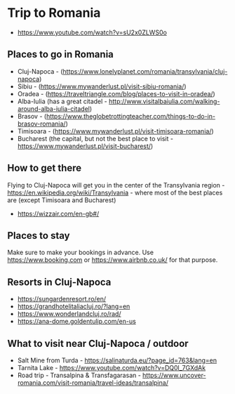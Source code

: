 # Trip to Romania

* https://www.youtube.com/watch?v=sU2x0ZLWS0o

## Places to go in Romania

* Cluj-Napoca - (https://www.lonelyplanet.com/romania/transylvania/cluj-napoca)
* Sibiu - (https://www.mywanderlust.pl/visit-sibiu-romania/)
* Oradea - (https://traveltriangle.com/blog/places-to-visit-in-oradea/)
* Alba-Iulia (has a great citadel - http://www.visitalbaiulia.com/walking-around-alba-iulia-citadel)
* Brasov - (https://www.theglobetrottingteacher.com/things-to-do-in-brasov-romania/)
* Timisoara - (https://www.mywanderlust.pl/visit-timisoara-romania/)
* Bucharest (the capital, but not the best place to visit - https://www.mywanderlust.pl/visit-bucharest/)

## How to get there

Flying to Cluj-Napoca will get you in the center of the Transylvania region - https://en.wikipedia.org/wiki/Transylvania - where most of the best places are (except Timisoara and Bucharest)
* https://wizzair.com/en-gb#/

## Places to stay

Make sure to make your bookings in advance.
Use https://www.booking.com or https://www.airbnb.co.uk/ for that purpose.

## Resorts in Cluj-Napoca

* https://sungardenresort.ro/en/
* https://grandhotelitaliacluj.ro/?lang=en
* https://www.wonderlandcluj.ro/rad/
* https://ana-dome.goldentulip.com/en-us

## What to visit near Cluj-Napoca / outdoor

* Salt Mine from Turda - https://salinaturda.eu/?page_id=763&lang=en
* Tarnita Lake - https://www.youtube.com/watch?v=DQ0l_7GXdAk
* Road trip - Transalpina & Transfagarasan - https://www.uncover-romania.com/visit-romania/travel-ideas/transalpina/



